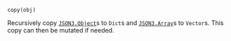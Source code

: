 ```
copy(obj)
```

Recursively copy [`JSON3.Object`](@ref)s to `Dict`s and [`JSON3.Array`](@ref)s to `Vector`s.  This copy can then be mutated if needed.
